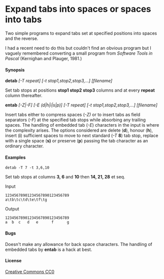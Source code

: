 # Expand tabs into spaces or spaces into tabs

Two simple programs to expand tabs set at specified positions into spaces and
the reverse.

I had a recent need to do this but couldn't find an obvious program but I vaguely remembered converting a small program from *Software Tools in Pascal*  (Kernighan and  Plauger, 1981.) 

#### Synopsis

**detab**  *[-T repeat]*  *[-t stop1,stop2,stop3,...]*  *[filename]*

Set tab stops at positions **stop1 stop2 stop3** columns and at every **repeat** column thereafter.

**entab**  *[-Z|-F]*  *[-E  (d|h|i|s|p)]*  *[-T repeat]*  *[-t stop1,stop2,stop3,...]*  *[filename]*

Insert tabs either to compress spaces (*-Z)* or to insert tabs as field separators (*-F*) at the specified tab stops while absorbing any trailing spaces.
The handling of embedded tab (*-E*) characters in the input is where the complexity arises. The options considered are delete (**d**), honour (**h**), insert (**i**) sufficient spaces to move to next standard (*-T* **8**) tab stop, replace with a single space (**s)** or preserve (**p**) passing the tab character as an ordinary character.

#### Examples

`detab -T 7 -t 3,6,10`

Set tab stops at columns **3, 6** and **10** then **14, 21, 28** et seq.

Input

```
12345678901234567890123456789
a\tb\tc\td\te\tf\tg
```

Output

```
12345678901234567890123456789
a  b  c   d   e      f      g
```

#### Bugs
Doesn't make any allowance for back space characters.
The handling of embedded tabs by **entab** is a hack at best.

#### License
[Creative Commons CC0](http://creativecommons.org/publicdomain/zero/1.0/legalcode)

